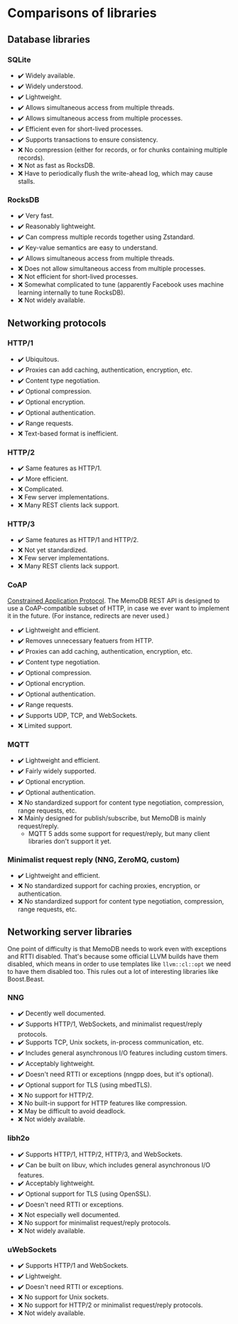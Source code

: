 # Comparisons of libraries

## Database libraries

### SQLite

- ✔️ Widely available.
- ✔️ Widely understood.
- ✔️ Lightweight.
- ✔️ Allows simultaneous access from multiple threads.
- ✔️ Allows simultaneous access from multiple processes.
- ✔️ Efficient even for short-lived processes.
- ✔️ Supports transactions to ensure consistency.
- :x: No compression (either for records, or for chunks containing multiple records).
- :x: Not as fast as RocksDB.
- :x: Have to periodically flush the write-ahead log, which may cause stalls.

### RocksDB

- ✔️ Very fast.
- ✔️ Reasonably lightweight.
- ✔️ Can compress multiple records together using Zstandard.
- ✔️ Key-value semantics are easy to understand.
- ✔️ Allows simultaneous access from multiple threads.
- :x: Does not allow simultaneous access from multiple processes.
- :x: Not efficient for short-lived processes.
- :x: Somewhat complicated to tune (apparently Facebook uses machine learning internally to tune RocksDB).
- :x: Not widely available.

## Networking protocols

### HTTP/1

- ✔️ Ubiquitous.
- ✔️ Proxies can add caching, authentication, encryption, etc.
- ✔️ Content type negotiation.
- ✔️ Optional compression.
- ✔️ Optional encryption.
- ✔️ Optional authentication.
- ✔️ Range requests.
- :x: Text-based format is inefficient.

### HTTP/2

- ✔️ Same features as HTTP/1.
- ✔️ More efficient.
- :x: Complicated.
- :x: Few server implementations.
- :x: Many REST clients lack support.

### HTTP/3

- ✔️ Same features as HTTP/1 and HTTP/2.
- :x: Not yet standardized.
- :x: Few server implementations.
- :x: Many REST clients lack support.

### CoAP

[Constrained Application Protocol](https://coap.technology/). The MemoDB REST
API is designed to use a CoAP-compatible subset of HTTP, in case we ever want
to implement it in the future. (For instance, redirects are never used.)

- ✔️ Lightweight and efficient.
- ✔️ Removes unnecessary featuers from HTTP.
- ✔️ Proxies can add caching, authentication, encryption, etc.
- ✔️ Content type negotiation.
- ✔️ Optional compression.
- ✔️ Optional encryption.
- ✔️ Optional authentication.
- ✔️ Range requests.
- ✔️ Supports UDP, TCP, and WebSockets.
- :x: Limited support.

### MQTT

- ✔️ Lightweight and efficient.
- ✔️ Fairly widely supported.
- ✔️ Optional encryption.
- ✔️ Optional authentication.
- :x: No standardized support for content type negotiation, compression, range
  requests, etc.
- :x: Mainly designed for publish/subscribe, but MemoDB is mainly
  request/reply.
  - MQTT 5 adds some support for request/reply, but many client libraries don't
    support it yet.

### Minimalist request reply (NNG, ZeroMQ, custom)

- ✔️ Lightweight and efficient.
- :x: No standardized support for caching proxies, encryption, or
  authentication.
- :x: No standardized support for content type negotiation, compression, range
  requests, etc.

## Networking server libraries

One point of difficulty is that MemoDB needs to work even with exceptions and RTTI disabled.
That's because some official LLVM builds have them disabled, which means
in order to use templates like `llvm::cl::opt` we need to have them disabled too.
This rules out a lot of interesting libraries like Boost.Beast.

### NNG

- ✔️ Decently well documented.
- ✔️ Supports HTTP/1, WebSockets, and minimalist request/reply protocols.
- ✔️ Supports TCP, Unix sockets, in-process communication, etc.
- ✔️ Includes general asynchronous I/O features including custom timers.
- ✔️ Acceptably lightweight.
- ✔️ Doesn't need RTTI or exceptions (nngpp does, but it's optional).
- ✔️ Optional support for TLS (using mbedTLS).
- :x: No support for HTTP/2.
- :x: No built-in support for HTTP features like compression.
- :x: May be difficult to avoid deadlock.
- :x: Not widely available.

### libh2o

- ✔️ Supports HTTP/1, HTTP/2, HTTP/3, and WebSockets.
- ✔️ Can be built on libuv, which includes general asynchronous I/O features.
- ✔️ Acceptably lightweight.
- ✔️ Optional support for TLS (using OpenSSL).
- ✔️ Doesn't need RTTI or exceptions.
- :x: Not especially well documented.
- :x: No support for minimalist request/reply protocols.
- :x: Not widely available.

### uWebSockets

- ✔️ Supports HTTP/1 and WebSockets.
- ✔️ Lightweight.
- ✔️ Doesn't need RTTI or exceptions.
- :x: No support for Unix sockets.
- :x: No support for HTTP/2 or minimalist request/reply protocols.
- :x: Not widely available.
